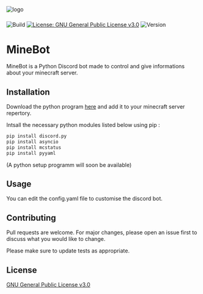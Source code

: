 ![logo](https://images-na.ssl-images-amazon.com/images/I/51FbRn7Zd5L.jpg)
#####
![Build](https://img.shields.io/badge/Build-passing-brightgreen)
[![License: GNU General Public License v3.0](https://img.shields.io/badge/License-GNU%20General%20Public%20License%20v3.0-yellow)](https://opensource.org/licenses/GPL-3.0)
![Version](https://img.shields.io/badge/Version-1.0-blue)

# MineBot

MineBot is a Python Discord bot made to control and give informations about your minecraft server.

## Installation

Download the python program [here](https://github.com/CerfMetal/Minecraft-Discord-Bot/archive/refs/heads/main.zip) and add it to your minecraft server repertory.

Intsall the necessary python modules listed below using pip :

```bash
pip install discord.py
pip install asyncio
pip install mcstatus
pip install pyyaml 
```

(A python setup programm will soon be available)

## Usage

You can edit the config.yaml file to customise the discord bot.

## Contributing
Pull requests are welcome. For major changes, please open an issue first to discuss what you would like to change.

Please make sure to update tests as appropriate.

## License
[GNU General Public License v3.0](https://opensource.org/licenses/GPL-3.0)
